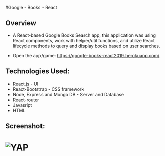 #Google - Books - React

## Overview

* A React-based Google Books Search app, this application was using React components, work with helper/util functions, and utilize React lifecycle methods to query and display books based on user searches.

* Open the app/game: https://google-books-react2019.herokuapp.com/


## Technologies Used:

* React.js - UI
* React-Bootstrap - CSS framework
* Node, Express and Mongo DB - Server and Database
* React-router
* Javasript
* HTML

## Screenshot:
# <img alt="YAP" src="../public/readme.gif">
